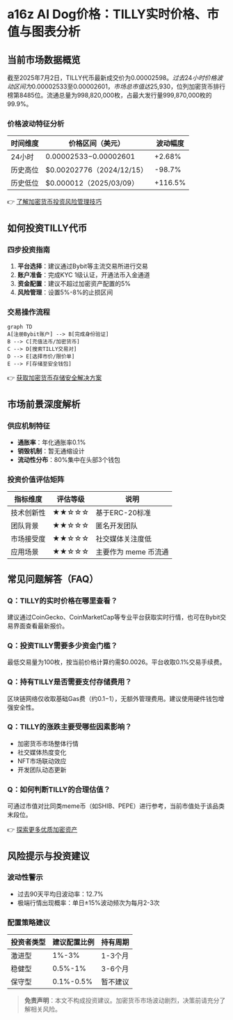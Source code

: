 # a16z AI Dog价格：TILLY实时价格、市值与图表分析

## 当前市场数据概览

截至2025年7月2日，TILLY代币最新成交价为$0.00002598。过去24小时价格波动区间为$0.00002533至$0.00002601，市场总市值达$25,930，位列加密货币排行榜第8485位。流通总量为998,820,000枚，占最大发行量999,870,000枚的99.9%。

### 价格波动特征分析
| 时间维度       | 价格区间（美元）      | 波动幅度  |
|----------------|-----------------------|-----------|
| 24小时         | $0.00002533-$0.00002601 | +2.68%    |
| 历史高位       | $0.00202776（2024/12/15） | -98.7%    |
| 历史低位       | $0.000012（2025/03/09）  | +116.5%   |

👉 [了解加密货币投资风险管理技巧](https://bit.ly/okx_welcome)

## 如何投资TILLY代币

### 四步投资指南
1. **平台选择**：建议通过Bybit等主流交易所进行交易
2. **账户准备**：完成KYC 1级认证，开通法币入金通道
3. **资金配置**：建议不超过加密资产配置的5%
4. **风险管理**：设置5%-8%的止损区间

### 交易操作流程
```mermaid
graph TD
A[注册Bybit账户] --> B[完成身份验证]
B --> C[充值法币/加密货币]
C --> D[搜索TILLY交易对]
D --> E[选择市价/限价单]
E --> F[存储至安全钱包]
```

👉 [获取加密货币存储安全解决方案](https://bit.ly/okx_welcome)

## 市场前景深度解析

### 供应机制特征
- **通胀率**：年化通胀率0.1%
- **销毁机制**：暂无通缩设计
- **流动性分布**：80%集中在头部3个钱包

### 投资价值评估矩阵
| 指标维度       | 评估等级 | 说明                          |
|----------------|----------|-------------------------------|
| 技术创新性     | ★★☆☆☆    | 基于ERC-20标准                |
| 团队背景       | ★★☆☆☆    | 匿名开发团队                  |
| 市场接受度     | ★★☆☆☆    | 社交媒体关注度低              |
| 应用场景       | ★★☆☆☆    | 主要作为 meme 币流通          |

## 常见问题解答（FAQ）

### Q：TILLY的实时价格在哪里查看？
建议通过CoinGecko、CoinMarketCap等专业平台获取实时行情，也可在Bybit交易界面查看最新报价。

### Q：投资TILLY需要多少资金门槛？
最低交易量为100枚，按当前价格计算约需$0.0026。平台收取0.1%交易手续费。

### Q：持有TILLY是否需要支付存储费用？
区块链网络仅收取基础Gas费（约$0.1-$1），无额外管理费用。建议使用硬件钱包增强安全性。

### Q：TILLY的涨跌主要受哪些因素影响？
- 加密货币市场整体行情
- 社交媒体热度变化
- NFT市场联动效应
- 开发团队动态更新

### Q：如何判断TILLY的合理估值？
可通过市值对比同类meme币（如SHIB、PEPE）进行参考，当前市值处于该品类末段位。

👉 [探索更多优质加密资产](https://bit.ly/okx_welcome)

## 风险提示与投资建议

### 波动性警示
- 过去90天平均日波动率：12.7%
- 极端行情出现概率：单日±15%波动频次为每月2-3次

### 配置策略建议
| 投资者类型   | 建议配置比例 | 持有周期   |
|--------------|--------------|------------|
| 激进型       | 1%-3%        | 1-3个月    |
| 稳健型       | 0.5%-1%      | 3-6个月    |
| 保守型       | 0.1%-0.5%    | 暂不建议   |

> **免责声明**：本文不构成投资建议。加密货币市场波动剧烈，决策前请充分了解相关风险。